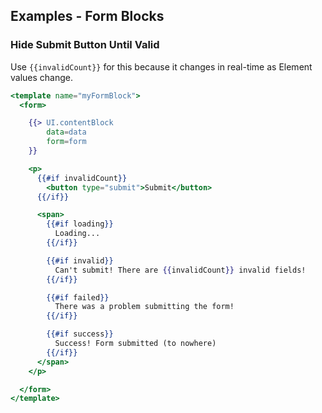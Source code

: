 ## Examples - Form Blocks

### Hide Submit Button Until Valid

Use `{{invalidCount}}` for this because it changes in real-time as Element values change.

```handlebars
<template name="myFormBlock">
  <form>

    {{> UI.contentBlock
        data=data
        form=form
    }}

    <p>
      {{#if invalidCount}}
        <button type="submit">Submit</button>
      {{/if}}

      <span>
        {{#if loading}}
          Loading...
        {{/if}}

        {{#if invalid}}
          Can't submit! There are {{invalidCount}} invalid fields!
        {{/if}}

        {{#if failed}}
          There was a problem submitting the form!
        {{/if}}

        {{#if success}}
          Success! Form submitted (to nowhere)
        {{/if}}
      </span>
    </p>

  </form>
</template>
```
